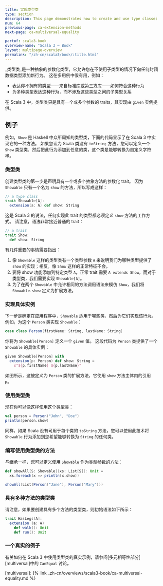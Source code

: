 ```yaml
---
title: 实现类型类
type: section
description: This page demonstrates how to create and use type classes in Scala 3.
num: 64
previous-page: ca-extension-methods
next-page: ca-multiversal-equality

partof: scala3-book
overview-name: "Scala 3 — Book"
layout: multipage-overview
permalink: "/zh-cn/scala3/book/:title.html"
---
```



_类型类_是一种抽象的参数化类型，它允许您在不使用子类型的情况下向任何封闭数据类型添加新行为。
这在多用例中很有用，例如：

- 表达你不拥有的类型——来自标准库或第三方库——如何符合这种行为
- 为多种类型表达这种行为，而不涉及这些类型之间的子类型关系

在 Scala 3 中，类型类只是具有一个或多个参数的 traits，其实现由 `given` 实例提供。

## 例子

例如，`Show` 是 Haskell 中众所周知的类型类，下面的代码显示了在 Scala 3 中实现它的一种方法。
如果您认为 Scala 类没有 `toString` 方法，您可以定义一个 `Show` 类型类，然后把此行为添加到任意的类，这个类是能够转换为自定义字符串。

### 类型类

创建类型类的第一步是声明具有一个或多个抽象方法的参数化 trait。
因为 `Showable` 只有一个名为 `show` 的方法，所以写成这样：

```scala
// a type class
trait Showable[A]:
  extension(a: A) def show: String
```

这是 Scala 3 的说法，任何实现此 trait 的类型都必须定义 `show` 方法的工作方式。
请注意，语法非常接近普通的 trait：

```scala
// a trait
trait Show:
  def show: String
```

有几件重要的事情需要指出：

1. 像 `Showable` 这样的类型类有一个类型参数 `A` 来说明我们为哪种类型提供了 `show` 的实现；相反，像 `Show` 这样的正常特征不会。
2. 要将 show 功能添加到特定类型 `A`，正常 trait 需要 `A extends Show`，而对于类型类，我们需要实现 `Showable[A]`。
3. 为了在两个 `Showable` 中允许相同的方法调用语法来模仿 `Show`，我们将 `Showable.show` 定义为扩展方法。

### 实现具体实例

下一步是确定在应用程序中，`Showable` 适用于哪些类，然后为它们实现该行为。
例如，为这个 `Person` 类实现 `Showable`：

```scala
case class Person(firstName: String, lastName: String)
```

你将为 `Showable[Person]` 定义一个 `given` 值。
这段代码为 `Person` 类提供了一个 `Showable` 的具体实例：

```scala
given Showable[Person] with
  extension(p: Person) def show: String =
    s"${p.firstName} ${p.lastName}"
```

如图所示，这被定义为 `Person` 类的扩展方法，它使用 `show` 方法主体内的引用 `p`。

### 使用类型类

现在你可以像这样使用这个类型类：

```scala
val person = Person("John", "Doe")
println(person.show)
```

同样，如果 Scala 没有可用于每个类的 `toString` 方法，您可以使用此技术将 `Showable` 行为添加到您希望能够转换为 `String` 的任何类。

### 编写使用类型类的方法

与继承一样，您可以定义使用 `Showable` 作为类型参数的方法：

```scala
def showAll[S: Showable](xs: List[S]): Unit =
  xs.foreach(x => println(x.show))

showAll(List(Person("Jane"), Person("Mary")))
```

### 具有多种方法的类型类

请注意，如果要创建具有多个方法的类型类，则初始语法如下所示：

```scala
trait HasLegs[A]:
  extension (a: A)
    def walk(): Unit
    def run(): Unit
```

### 一个真实的例子

有关如何在 Scala 3 中使用类型类的真实示例，请参阅[多元相等性部分][multiversal]中的 `CanEqual` 讨论。


[multiversal]: {% link _zh-cn/overviews/scala3-book/ca-multiversal-equality.md %}

